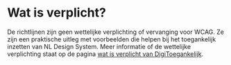 # Wat is verplicht?

De richtlijnen zijn geen wettelijke verplichting of vervanging voor WCAG. Ze zijn een praktische uitleg met voorbeelden die helpen bij het toegankelijk inzetten van NL Design System. Meer informatie of de wettelijke verplichting staat op de pagina [wat is verplicht van DigiToegankelijk](https://www.digitoegankelijk.nl/wetgeving/wat-is-verplicht).
